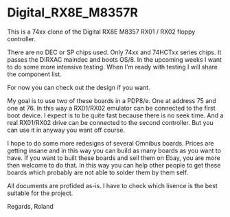 # Digital_RX8E_M8357R
This is a 74xx clone of the Digital RX8E M8357 RX01 / RX02 floppy controller.

There are no DEC or SP chips used. Only 74xx and 74HCTxx series chips.
It passes the DIRXAC maindec and boots OS/8. In the upcoming weeks I want to do
some more intensive testing. When I'm ready with testing I will share the component list.

For now you can check out the design if you want.

My goal is to use two of these boards in a PDP8/e. One at address 75 and one at 76.
In this way a RX01/RX02 emulator can be connected to the first boot device. 
I expect is to be quite fast because there is no seek time. And a real RX01/RX02 drive 
can be connected to the second controller. But you can use it in anyway you want off course.

I hope to do some more redesigns of several Omnibus boards. Prices are getting insane
and in this way you can build as many boards as you want to have. If you want to built these
boards and sell them on Ebay, you are more then welcome to do that. In this way you can help
other people to get these boards which probably are not able to solder them by them self.

All documents are profided as-is. I have to check which lisence is the best suitable for the project.

Regards, Roland
